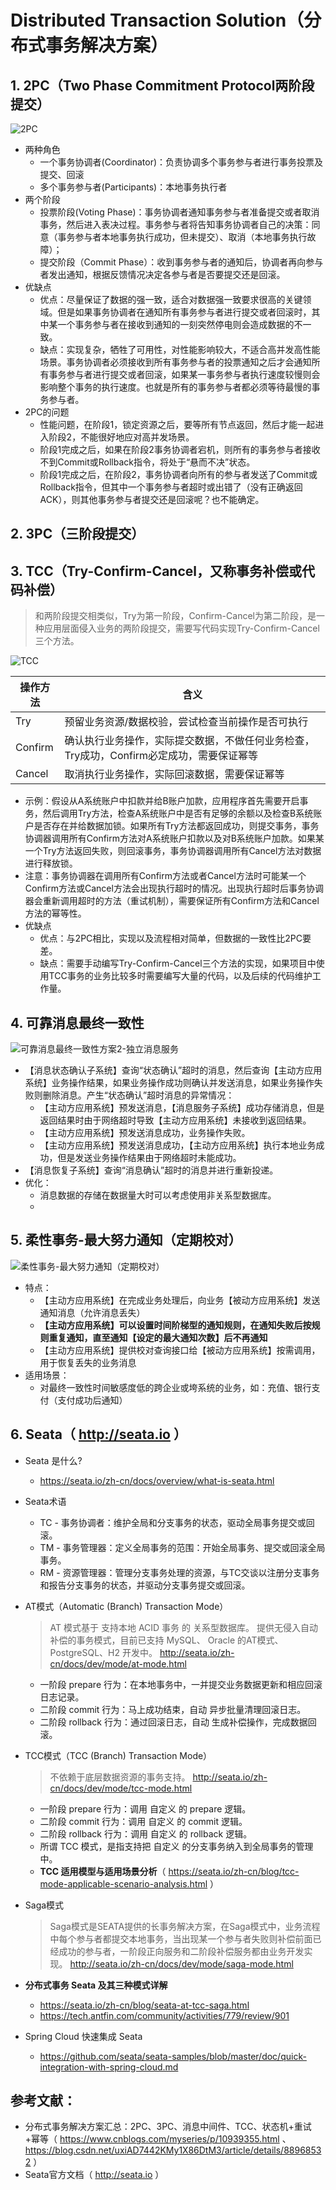# Distributed Transaction Solution（分布式事务解决方案）

## 1. 2PC（Two Phase Commitment Protocol两阶段提交）
![2PC](https://github.com/baayso/distributed-transaction-solution/blob/master/images/2PC.png)
* 两种角色
  * 一个事务协调者(Coordinator)：负责协调多个事务参与者进行事务投票及提交、回滚
  * 多个事务参与者(Participants)：本地事务执行者
* 两个阶段
  * 投票阶段(Voting Phase)：事务协调者通知事务参与者准备提交或者取消事务，然后进入表决过程。事务参与者将告知事务协调者自己的决策：同意（事务参与者本地事务执行成功，但未提交）、取消（本地事务执行故障）；
  * 提交阶段（Commit Phase）：收到事务参与者的通知后，协调者再向参与者发出通知，根据反馈情况决定各参与者是否要提交还是回滚。
* 优缺点
  * 优点：尽量保证了数据的强一致，适合对数据强一致要求很高的关键领域。但是如果事务协调者在通知所有事务参与者进行提交或者回滚时，其中某一个事务参与者在接收到通知的一刻突然停电则会造成数据的不一致。
  * 缺点：实现复杂，牺牲了可用性，对性能影响较大，不适合高并发高性能场景。事务协调者必须接收到所有事务参与者的投票通知之后才会通知所有事务参与者进行提交或者回滚，如果某一事务参与者执行速度较慢则会影响整个事务的执行速度。也就是所有的事务参与者都必须等待最慢的事务参与者。
* 2PC的问题
  * 性能问题，在阶段1，锁定资源之后，要等所有节点返回，然后才能一起进入阶段2，不能很好地应对高并发场景。
  * 阶段1完成之后，如果在阶段2事务协调者宕机，则所有的事务参与者接收不到Commit或Rollback指令，将处于“悬而不决”状态。
  * 阶段1完成之后，在阶段2，事务协调者向所有的参与者发送了Commit或Rollback指令，但其中一个事务参与者超时或出错了（没有正确返回ACK），则其他事务参与者提交还是回滚呢？也不能确定。

## 2. 3PC（三阶段提交）


## 3. TCC（Try-Confirm-Cancel，又称事务补偿或代码补偿）
> 和两阶段提交相类似，Try为第一阶段，Confirm-Cancel为第二阶段，是一种应用层面侵入业务的两阶段提交，需要写代码实现Try-Confirm-Cancel三个方法。

![TCC](https://github.com/baayso/distributed-transaction-solution/blob/master/images/TCC.png)

操作方法 | 含义
-|-
Try | 预留业务资源/数据校验，尝试检查当前操作是否可执行 |
Confirm | 确认执行业务操作，实际提交数据，不做任何业务检查，Try成功，Confirm必定成功，需要保证幂等 |
Cancel | 取消执行业务操作，实际回滚数据，需要保证幂等 |

* 示例：假设从A系统账户中扣款并给B账户加款，应用程序首先需要开启事务，然后调用Try方法，检查A系统账户中是否有足够的余额以及检查B系统账户是否存在并给数据加锁。如果所有Try方法都返回成功，则提交事务，事务协调器调用所有Confirm方法对A系统账户扣款以及对B系统账户加款。如果某一个Try方法返回失败，则回滚事务，事务协调器调用所有Cancel方法对数据进行释放锁。
* 注意：事务协调器在调用所有Confirm方法或者Cancel方法时可能某一个Confirm方法或Cancel方法会出现执行超时的情况。出现执行超时后事务协调器会重新调用超时的方法（重试机制），需要保证所有Confirm方法和Cancel方法的幂等性。
* 优缺点
  * 优点：与2PC相比，实现以及流程相对简单，但数据的一致性比2PC要差。
  * 缺点：需要手动编写Try-Confirm-Cancel三个方法的实现，如果项目中使用TCC事务的业务比较多时需要编写大量的代码，以及后续的代码维护工作量。

## 4. 可靠消息最终一致性
![可靠消息最终一致性方案2-独立消息服务](https://github.com/baayso/distributed-transaction-solution/blob/master/images/%E5%8F%AF%E9%9D%A0%E6%B6%88%E6%81%AF%E6%9C%80%E7%BB%88%E4%B8%80%E8%87%B4%E6%80%A7%E6%96%B9%E6%A1%882-%E7%8B%AC%E7%AB%8B%E6%B6%88%E6%81%AF%E6%9C%8D%E5%8A%A1.png)

* 【消息状态确认子系统】查询“状态确认”超时的消息，然后查询【主动方应用系统】业务操作结果，如果业务操作成功则确认并发送消息，如果业务操作失败则删除消息。产生“状态确认”超时消息的异常情况：
  * 【主动方应用系统】预发送消息，【消息服务子系统】成功存储消息，但是返回结果时由于网络超时导致【主动方应用系统】未接收到返回结果。
  * 【主动方应用系统】预发送消息成功，业务操作失败。
  * 【主动方应用系统】预发送消息成功，【主动方应用系统】执行本地业务成功，但是发送业务操作结果由于网络超时未能成功。
* 【消息恢复子系统】查询“消息确认”超时的消息并进行重新投递。
* 优化：
  * 消息数据的存储在数据量大时可以考虑使用非关系型数据库。
  * 


## 5. 柔性事务-最大努力通知（定期校对）
![柔性事务-最大努力通知（定期校对）](https://github.com/baayso/distributed-transaction-solution/blob/master/images/%E6%9F%94%E6%80%A7%E4%BA%8B%E5%8A%A1-%E6%9C%80%E5%A4%A7%E5%8A%AA%E5%8A%9B%E9%80%9A%E7%9F%A5%EF%BC%88%E5%AE%9A%E6%9C%9F%E6%A0%A1%E5%AF%B9%EF%BC%89.png)

* 特点：
  * 【主动方应用系统】在完成业务处理后，向业务【被动方应用系统】发送通知消息（允许消息丢失）
  * **【主动方应用系统】可以设置时间阶梯型的通知规则，在通知失败后按规则重复通知，直至通知【设定的最大通知次数】后不再通知**
  * 【主动方应用系统】提供校对查询接口给【被动方应用系统】按需调用，用于恢复丢失的业务消息
* 适用场景：
  * 对最终一致性时间敏感度低的跨企业或垮系统的业务，如：充值、银行支付（支付成功后通知）

## 6. Seata（ http://seata.io ）

* Seata 是什么?
  * https://seata.io/zh-cn/docs/overview/what-is-seata.html

* Seata术语
  * TC - 事务协调者：维护全局和分支事务的状态，驱动全局事务提交或回滚。
  * TM - 事务管理器：定义全局事务的范围：开始全局事务、提交或回滚全局事务。
  * RM - 资源管理器：管理分支事务处理的资源，与TC交谈以注册分支事务和报告分支事务的状态，并驱动分支事务提交或回滚。

* AT模式（Automatic (Branch) Transaction Mode）
  > AT 模式基于 支持本地 ACID 事务 的 关系型数据库。
  > 提供无侵入自动补偿的事务模式，目前已支持 MySQL、 Oracle 的AT模式、PostgreSQL、H2 开发中。
  > http://seata.io/zh-cn/docs/dev/mode/at-mode.html
  * 一阶段 prepare 行为：在本地事务中，一并提交业务数据更新和相应回滚日志记录。
  * 二阶段 commit 行为：马上成功结束，自动 异步批量清理回滚日志。
  * 二阶段 rollback 行为：通过回滚日志，自动 生成补偿操作，完成数据回滚。

* TCC模式（TCC (Branch) Transaction Mode）
  > 不依赖于底层数据资源的事务支持。
  > http://seata.io/zh-cn/docs/dev/mode/tcc-mode.html
  * 一阶段 prepare 行为：调用 自定义 的 prepare 逻辑。
  * 二阶段 commit 行为：调用 自定义 的 commit 逻辑。
  * 二阶段 rollback 行为：调用 自定义 的 rollback 逻辑。
  * 所谓 TCC 模式，是指支持把 自定义 的分支事务纳入到全局事务的管理中。
  * **TCC 适用模型与适用场景分析**（ https://seata.io/zh-cn/blog/tcc-mode-applicable-scenario-analysis.html ）

* Saga模式
  > Saga模式是SEATA提供的长事务解决方案，在Saga模式中，业务流程中每个参与者都提交本地事务，当出现某一个参与者失败则补偿前面已经成功的参与者，一阶段正向服务和二阶段补偿服务都由业务开发实现。
  > http://seata.io/zh-cn/docs/dev/mode/saga-mode.html

* **分布式事务 Seata 及其三种模式详解**
  * https://seata.io/zh-cn/blog/seata-at-tcc-saga.html
  * https://tech.antfin.com/community/activities/779/review/901

* Spring Cloud 快速集成 Seata
  * https://github.com/seata/seata-samples/blob/master/doc/quick-integration-with-spring-cloud.md

## 参考文献：
* 分布式事务解决方案汇总：2PC、3PC、消息中间件、TCC、状态机+重试+幂等（ https://www.cnblogs.com/myseries/p/10939355.html 、 https://blog.csdn.net/uxiAD7442KMy1X86DtM3/article/details/88968532 ）
* Seata官方文档（ http://seata.io ）
